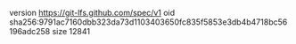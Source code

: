version https://git-lfs.github.com/spec/v1
oid sha256:9791ac7160dbb323da73d1103403650fc835f5853e3db4b4718bc56196adc258
size 12841
